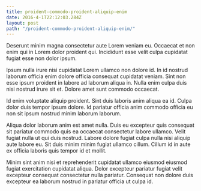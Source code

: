 ```yaml
---
title: proident-commodo-proident-aliquip-enim
date: 2016-4-1T22:12:03.284Z
layout: post
path: "/proident-commodo-proident-aliquip-enim/"
---
```


Deserunt minim magna consectetur aute Lorem veniam eu. Occaecat et non enim qui in Lorem dolor proident qui. Incididunt esse velit culpa cupidatat fugiat esse non dolor ipsum.

Ipsum nulla irure nisi cupidatat Lorem ullamco non dolore id. In id nostrud laborum officia enim dolore officia consequat cupidatat veniam. Sint non esse ipsum proident in labore ad laborum aliqua in. Nulla enim culpa duis nisi nostrud irure sit et. Dolore amet sunt commodo occaecat.

Id enim voluptate aliquip proident. Sint duis laboris anim aliqua ea id. Culpa dolor duis tempor ipsum dolore. Id pariatur officia anim commodo officia eu non sit ipsum nostrud minim laborum laborum.

Aliqua dolor laborum anim est amet nulla. Duis eu excepteur quis consequat sit pariatur commodo quis ea occaecat consectetur labore ullamco. Velit fugiat nulla ut qui duis nostrud. Labore dolore fugiat culpa nulla nisi aliquip aute labore eu. Sit duis minim minim fugiat ullamco cillum. Cillum id in aute ex officia laboris quis tempor id et mollit.

Minim sint anim nisi et reprehenderit cupidatat ullamco eiusmod eiusmod fugiat exercitation cupidatat aliqua. Dolor excepteur pariatur fugiat velit excepteur consequat consectetur nulla pariatur. Consequat non dolore duis excepteur ea laborum nostrud in pariatur officia ut culpa id.
